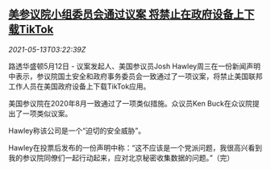 <!--1620876663000-->
[美参议院小组委员会通过议案 将禁止在政府设备上下载TikTok](https://cn.reuters.com/article/usa-tiktok-senate-0512-wedn-idCNKBS2CU08K)
------

<div><i>2021-05-13T03:22:39Z</i></div><p>路透华盛顿5月12日 - 议案发起人、美国参议员Josh Hawley周三在一份新闻声明中表示，参议院国土安全和政府事务委员会一致通过了一项议案，将禁止美国联邦工作人员在美国政府设备上下载TikTok应用。</p><p>美国参议院在2020年8月一致通过了一项类似措施。众议员Ken Buck在众议院提出了一项类似议案。</p><p>Hawley称该公司是一个“迫切的安全威胁”。</p><p>Hawley在投票后发布的一份声明中称：“这不应该是一个党派问题，我很高兴看到我的参议院同僚们一起行动起来，应对北京秘密收集数据的问题。”（完）</p>
